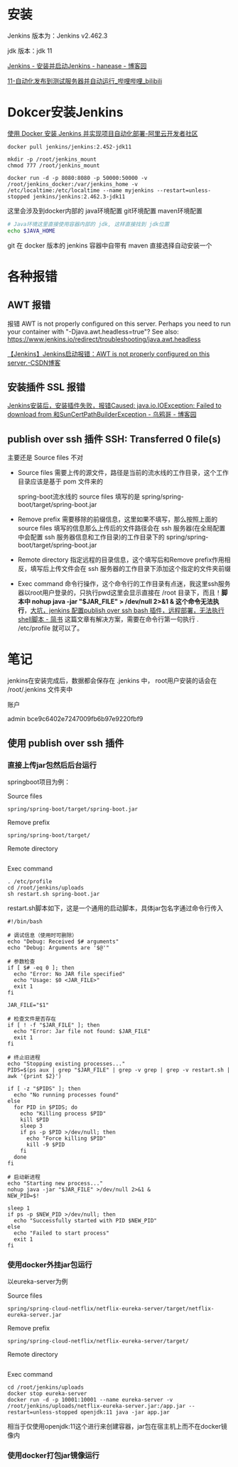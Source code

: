 # 安装

Jenkins 版本为：Jenkins v2.462.3

jdk 版本：jdk 11

[Jenkins - 安装并启动Jenkins - hanease - 博客园](https://www.cnblogs.com/hanease/p/18677103)

[11-自动化发布到测试服务器并自动运行_哔哩哔哩_bilibili](https://www.bilibili.com/video/BV1bS4y1471A/?spm_id_from=333.1391.0.0&p=11&vd_source=8d7ce9dd45b35258ee11a3c3ce982ea9)



# Dokcer安装Jenkins

[使用 Docker 安装 Jenkins 并实现项目自动化部署-阿里云开发者社区](https://developer.aliyun.com/article/892646)



```
docker pull jenkins/jenkins:2.452-jdk11

mkdir -p /root/jenkins_mount
chmod 777 /root/jenkins_mount

docker run -d -p 8080:8080 -p 50000:50000 -v /root/jenkins_docker:/var/jenkins_home -v /etc/localtime:/etc/localtime --name myjenkins --restart=unless-stopped jenkins/jenkins:2.462.3-jdk11
```

这里会涉及到docker内部的 java环境配置 git环境配置 maven环境配置

```sh
# Java环境这里直接使用容器内部的 jdk, 这样直接找到 jdk位置
echo $JAVA_HOME 
```

git 在 docker 版本的 jenkins 容器中自带有  maven 直接选择自动安装一个

# 各种报错

## AWT 报错

报错  AWT is not properly configured on this server. Perhaps you need to run your container with "-Djava.awt.headless=true"? See also: https://www.jenkins.io/redirect/troubleshooting/java.awt.headless

[【Jenkins】Jenkins启动报错：AWT is not properly configured on this server.-CSDN博客](https://blog.csdn.net/jiangjun_dao519/article/details/125620237)

## 安装插件 SSL 报错

[Jenkins安装后，安装插件失败，报错Caused: java.io.IOException: Failed to download from 和SunCertPathBuilderException - 乌鸦哥 - 博客园](https://www.cnblogs.com/crowbrother/p/13789230.html)

## publish over ssh 插件 SSH: Transferred 0 file(s)

主要还是 Source files 不对

- Source files 需要上传的源文件，路径是当前的流水线的工作目录，这个工作目录应该是基于 pom 文件来的

  spring-boot流水线的 source files 填写的是 spring/spring-boot/target/spring-boot.jar

- Remove prefix 需要移除的前缀信息，这里如果不填写，那么按照上面的 source files 填写的信息那么上传后的文件路径会在 ssh 服务器(在全局配置中会配置 ssh 服务器信息和工作目录)的工作目录下的 spring/spring-boot/target/spring-boot.jar 
- Remote directory 指定远程的目录信息，这个填写后和Remove prefix作用相反，填写后上传文件会在 ssh 服务器的工作目录下添加这个指定的文件夹前缀
- Exec command 命令行操作，这个命令行的工作目录有点迷，我这里ssh服务器以root用户登录的，只执行pwd这里会显示直接在 /root 目录下，而且！**脚本中 nohup java -jar "$JAR_FILE" > /dev/null 2>&1 & 这个命令无法执行**，[大坑，jenkins 配置publish over ssh bash 插件，远程部署，无法执行shell脚本 - 简书](https://www.jianshu.com/p/c06007175402) 这篇文章有解决方案，需要在命令行第一句执行 . /etc/profile 就可以了。



# **笔记**

jenkins在安装完成后，数据都会保存在 .jenkins 中， root用户安装的话会在 /root/.jenkins 文件夹中



账户

admin bce9c6402e7247009fb6b97e9220fbf9



## 使用 publish over  ssh 插件

### 直接上传jar包然后后台运行

springboot项目为例：

Source files

```
spring/spring-boot/target/spring-boot.jar
```

Remove prefix

```
spring/spring-boot/target/
```

Remote directory

```
```

Exec command

```
. /etc/profile
cd /root/jenkins/uploads
sh restart.sh spring-boot.jar
```



restart.sh脚本如下，这是一个通用的启动脚本，具体jar包名字通过命令行传入

```shell
#!/bin/bash

# 调试信息（使用时可删除）
echo "Debug: Received $# arguments"
echo "Debug: Arguments are '$@'"

# 参数检查
if [ $# -eq 0 ]; then
  echo "Error: No JAR file specified"
  echo "Usage: $0 <JAR_FILE>"
  exit 1
fi

JAR_FILE="$1"

# 检查文件是否存在
if [ ! -f "$JAR_FILE" ]; then
  echo "Error: Jar file not found: $JAR_FILE"
  exit 1
fi

# 终止旧进程
echo "Stopping existing processes..."
PIDS=$(ps aux | grep "$JAR_FILE" | grep -v grep | grep -v restart.sh | awk '{print $2}')

if [ -z "$PIDS" ]; then
  echo "No running processes found"
else
  for PID in $PIDS; do
    echo "Killing process $PID"
    kill $PID
    sleep 3
    if ps -p $PID >/dev/null; then
      echo "Force killing $PID"
      kill -9 $PID
    fi
  done
fi

# 启动新进程
echo "Starting new process..."
nohup java -jar "$JAR_FILE" >/dev/null 2>&1 &
NEW_PID=$!

sleep 1
if ps -p $NEW_PID >/dev/null; then
  echo "Successfully started with PID $NEW_PID"
else
  echo "Failed to start process"
  exit 1
fi
```



### 使用docker外挂jar包运行

以eureka-server为例

Source files

```
spring/spring-cloud-netflix/netflix-eureka-server/target/netflix-eureka-server.jar
```

Remove prefix

```
spring/spring-cloud-netflix/netflix-eureka-server/target/
```

Remote directory

```
```

Exec command

```
cd /root/jenkins/uploads
docker stop eureka-server
docker run -d -p 10001:10001 --name eureka-server -v /root/jenkins/uploads/netflix-eureka-server.jar:/app.jar --restart=unless-stopped openjdk:11 java -jar app.jar
```

相当于仅使用openjdk:11这个进行来创建容器，jar包在宿主机上而不在docker镜像内



### 使用docker打包jar镜像运行


